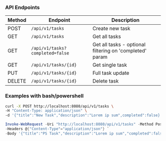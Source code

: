 ### API Endpoints

| Method | Endpoint                        | Description                                             |
|--------|---------------------------------|---------------------------------------------------------|
| POST   | `/api/v1/tasks`                 | Create new task                                         |
| GET    | `/api/v1/tasks`                 | Get all tasks                                           |
| GET    | `/api/v1/tasks?completed=false` | Get all tasks - optional filtering on 'completed' param |
| GET    | `/api/v1/tasks/{id}`            | Get single task                                         |
| PUT    | `/api/v1/tasks/{id}`            | Full task update                                        |
| DELETE | `/api/v1/tasks/{id}`            | Delete task                                             |

### Examples with bash/powershell

```bash
curl -X POST http://localhost:8080/api/v1/tasks \
-H "Content-Type: application/json" \
-d '{"title":"New Task","description":"Lorem ip sum",completed":false}'
```

```powershell
Invoke-WebRequest -Uri "http://localhost:8080/api/v1/tasks" -Method Post `
-Headers @{"Content-Type"="application/json"} `
-Body '{"title":"PS Task","description":"Lorem ip sum","completed":false}'
```